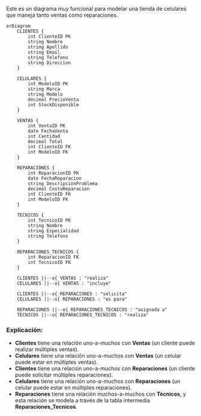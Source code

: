 Este es un diagrama muy funcional para modelar una tienda de celulares que maneja tanto ventas como reparaciones.

```mermaid
erDiagram
    CLIENTES {
        int ClienteID PK
        string Nombre
        string Apellido
        string Email
        string Telefono
        string Direccion
    }
    
    CELULARES {
        int ModeloID PK
        string Marca
        string Modelo
        decimal PrecioVenta
        int StockDisponible
    }
    
    VENTAS {
        int VentaID PK
        date FechaVenta
        int Cantidad
        decimal Total
        int ClienteID FK
        int ModeloID FK
    }
    
    REPARACIONES {
        int ReparacionID PK
        date FechaReparacion
        string DescripcionProblema
        decimal CostoReparacion
        int ClienteID FK
        int ModeloID FK
    }

    TECNICOS {
        int TecnicoID PK
        string Nombre
        string Especialidad
        string Telefono
    }

    REPARACIONES_TECNICOS {
        int ReparacionID FK
        int TecnicoID FK
    }

    CLIENTES ||--o{ VENTAS : "realiza"
    CELULARES ||--o{ VENTAS : "incluye"
    
    CLIENTES ||--o{ REPARACIONES : "solicita"
    CELULARES ||--o{ REPARACIONES : "es para"
    
    REPARACIONES ||--o{ REPARACIONES_TECNICOS : "asignada a"
    TECNICOS ||--o{ REPARACIONES_TECNICOS : "realiza"
```

### Explicación:
- **Clientes** tiene una relación uno-a-muchos con **Ventas** (un cliente puede realizar múltiples ventas).
- **Celulares** tiene una relación uno-a-muchos con **Ventas** (un celular puede estar en múltiples ventas).
- **Clientes** tiene una relación uno-a-muchos con **Reparaciones** (un cliente puede solicitar múltiples reparaciones).
- **Celulares** tiene una relación uno-a-muchos con **Reparaciones** (un celular puede estar en múltiples reparaciones).
- **Reparaciones** tiene una relación muchos-a-muchos con **Técnicos**, y esta relación se modela a través de la tabla intermedia **Reparaciones_Tecnicos**.

